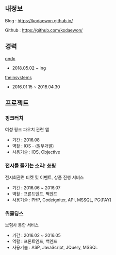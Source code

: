## 내정보

Blog : https://kodaewon.github.io/

Github : https://github.com/kodaewon/

## 경력

[ondo](https://www.ondo.io/)
- 2018.05.02 ~ ing

[theinsystems](https://www.theinsystems.com/)

- 2016.01.15 ~ 2018.04.30

## 프로젝트

### 핑크터치

여성 핑크 파우치 관련 앱

- 기간 : 2016.08
- 역활 : IOS - (일부개발)
- 사용기술 :  IOS, Objective

### 전시를 즐기는 소리! 쑈핑

전시회관련 티켓 및 이벤트, 상품 진행 서비스

- 기간 : 2016.06 ~ 2016.07
- 역활 : 프론트엔드, 백엔드
- 사용기술 : PHP, Codeigniter, API, MSSQL, PG(PAY)

### 위홀딩스

보험사 통합 서비스

- 기간 : 2016.02 ~ 2016.05
- 역활 : 프론트엔드, 백엔드
- 사용기술 : ASP, JavaScript, JQuery, MSSQL
